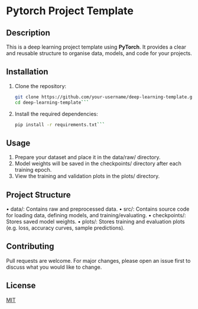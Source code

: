 # Pytorch Project Template

## Description
This is a deep learning project template using **PyTorch**. It provides a clear and reusable structure to organise data, models, and code for your projects.

## Installation
1. Clone the repository:
   ```bash
   git clone https://github.com/your-username/deep-learning-template.git
   cd deep-learning-template```
2.	Install the required dependencies:
	```bash
	pip install -r requirements.txt```

## Usage
1.	Prepare your dataset and place it in the data/raw/ directory.
2.	Model weights will be saved in the checkpoints/ directory after each training epoch.
3.	View the training and validation plots in the plots/ directory.

## Project Structure
•	data/: Contains raw and preprocessed data.
•	src/: Contains source code for loading data, defining models, and training/evaluating.
•	checkpoints/: Stores saved model weights.
•	plots/: Stores training and evaluation plots (e.g. loss, accuracy curves, sample predictions).

## Contributing
Pull requests are welcome. For major changes, please open an issue first to discuss what you would like to change.

## License
[MIT](https://choosealicense.com/licenses/mit/)

